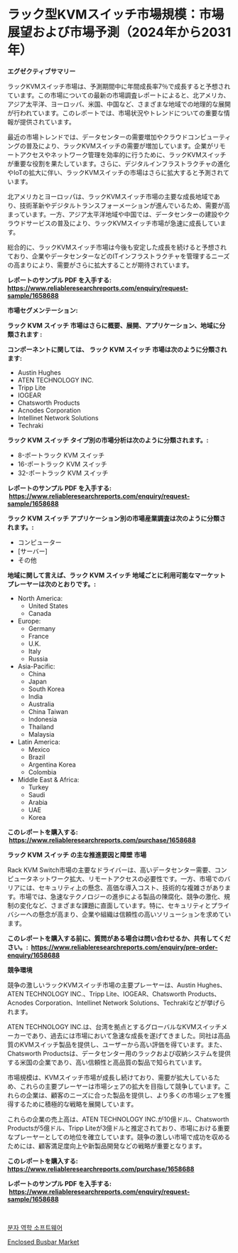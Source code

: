 <p><h1>ラック型KVMスイッチ市場規模：市場展望および市場予測（2024年から2031年）</h1></p><p><strong>エグゼクティブサマリー</strong></p>
<p><p>ラックKVMスイッチ市場は、予測期間中に年間成長率7％で成長すると予想されています。この市場についての最新の市場調査レポートによると、北アメリカ、アジア太平洋、ヨーロッパ、米国、中国など、さまざまな地域での地理的な展開が行われています。このレポートでは、市場状況やトレンドについての重要な情報が提供されています。</p><p>最近の市場トレンドでは、データセンターの需要増加やクラウドコンピューティングの普及により、ラックKVMスイッチの需要が増加しています。企業がリモートアクセスやネットワーク管理を効率的に行うために、ラックKVMスイッチが重要な役割を果たしています。さらに、デジタルインフラストラクチャの進化やIoTの拡大に伴い、ラックKVMスイッチの市場はさらに拡大すると予測されています。</p><p>北アメリカとヨーロッパは、ラックKVMスイッチ市場の主要な成長地域であり、技術革新やデジタルトランスフォーメーションが進んでいるため、需要が高まっています。一方、アジア太平洋地域や中国では、データセンターの建設やクラウドサービスの普及により、ラックKVMスイッチ市場が急速に成長しています。</p><p>総合的に、ラックKVMスイッチ市場は今後も安定した成長を続けると予想されており、企業やデータセンターなどのITインフラストラクチャを管理するニーズの高まりにより、需要がさらに拡大することが期待されています。</p></p>
<p><strong>レポートのサンプル PDF を入手する: <a href="https://www.reliableresearchreports.com/enquiry/request-sample/1658688">https://www.reliableresearchreports.com/enquiry/request-sample/1658688</a></strong></p>
<p><strong>市場セグメンテーション:</strong></p>
<p><strong> ラック KVM スイッチ 市場はさらに概要、展開、アプリケーション、地域に分類されます :</strong></p>
<p><strong>コンポーネントに関しては、 ラック KVM スイッチ 市場は次のように分類されます: &nbsp;</strong></p>
<p><ul><li>Austin Hughes</li><li>ATEN TECHNOLOGY INC.</li><li>Tripp Lite</li><li>IOGEAR</li><li>Chatsworth Products</li><li>Acnodes Corporation</li><li>Intellinet Network Solutions</li><li>Techraki</li></ul></p>
<p><strong> ラック KVM スイッチ タイプ別の市場分析は次のように分類されます。:</strong></p>
<p><ul><li>8-ポートラック KVM スイッチ</li><li>16-ポートラック KVM スイッチ</li><li>32-ポートラック KVM スイッチ</li></ul></p>
<p><strong>レポートのサンプル PDF を入手する: &nbsp;<a href="https://www.reliableresearchreports.com/enquiry/request-sample/1658688">https://www.reliableresearchreports.com/enquiry/request-sample/1658688</a></strong></p>
<p><strong> ラック KVM スイッチ アプリケーション別の市場産業調査は次のように分類されます。:</strong></p>
<p><ul><li>コンピューター</li><li>[サーバー]</li><li>その他</li></ul></p>
<p><strong>地域に関して言えば、ラック KVM スイッチ 地域ごとに利用可能なマーケットプレーヤーは次のとおりです。:</strong></p>
<p><ul>
    <li>
        North America:
        <ul>
            <li>United States</li>
            <li>Canada</li>
        </ul>
    </li>
    <li>
        Europe:
        <ul>
            <li>Germany</li>
            <li>France</li>
            <li>U.K.</li>
            <li>Italy</li>
            <li>Russia</li>
        </ul>
    </li>
    <li>
        Asia-Pacific:
        <ul>
            <li>China</li>
            <li>Japan</li>
            <li>South Korea</li>
            <li>India</li>
            <li>Australia</li>
            <li>China Taiwan</li>
            <li>Indonesia</li>
            <li>Thailand</li>
            <li>Malaysia</li>
        </ul>
    </li>
    <li>
        Latin America:
        <ul>
            <li>Mexico</li>
            <li>Brazil</li>
            <li>Argentina Korea</li>
            <li>Colombia</li>
        </ul>
    </li>
    <li>
        Middle East & Africa:
        <ul>
            <li>Turkey</li>
            <li>Saudi</li>
            <li>Arabia</li>
            <li>UAE</li>
            <li>Korea</li>
        </ul>
    </li>
    </ul></p>
<p><strong>このレポートを購入する: &nbsp;<a href="https://www.reliableresearchreports.com/purchase/1658688">https://www.reliableresearchreports.com/purchase/1658688</a></strong></p>
<p><strong>ラック KVM スイッチ の主な推進要因と障壁 市場</strong></p>
<p><p>Rack KVM Switch市場の主要なドライバーは、高いデータセンター需要、コンピュータネットワーク拡大、リモートアクセスの必要性です。一方、市場でのバリアには、セキュリティ上の懸念、高価な導入コスト、技術的な複雑さがあります。市場では、急速なテクノロジーの進歩による製品の陳腐化、競争の激化、規制の変化など、さまざまな課題に直面しています。特に、セキュリティとプライバシーへの懸念が高まり、企業や組織は信頼性の高いソリューションを求めています。</p></p>
<p><strong>このレポートを購入する前に、質問がある場合は問い合わせるか、共有してください。:&nbsp; <a href="https://www.reliableresearchreports.com/enquiry/pre-order-enquiry/1658688">https://www.reliableresearchreports.com/enquiry/pre-order-enquiry/1658688</a></strong></p>
<p><strong>競争環境</strong></p>
<p><p>競争の激しいラックKVMスイッチ市場の主要プレーヤーは、Austin Hughes、ATEN TECHNOLOGY INC.、Tripp Lite、IOGEAR、Chatsworth Products、Acnodes Corporation、Intellinet Network Solutions、Techrakiなどが挙げられます。</p><p>ATEN TECHNOLOGY INC.は、台湾を拠点とするグローバルなKVMスイッチメーカーであり、過去には市場において急速な成長を遂げてきました。同社は高品質のKVMスイッチ製品を提供し、ユーザーから高い評価を得ています。また、Chatsworth Productsは、データセンター用のラックおよび収納システムを提供する米国の企業であり、高い信頼性と高品質の製品で知られています。</p><p>市場規模は、KVMスイッチ市場が成長し続けており、需要が拡大しているため、これらの主要プレーヤーは市場シェアの拡大を目指して競争しています。これらの企業は、顧客のニーズに合った製品を提供し、より多くの市場シェアを獲得するために積極的な戦略を展開しています。</p><p>これらの企業の売上高は、ATEN TECHNOLOGY INC.が10億ドル、Chatsworth Productsが5億ドル、Tripp Liteが3億ドルと推定されており、市場における重要なプレーヤーとしての地位を確立しています。競争の激しい市場で成功を収めるためには、顧客満足度向上や新製品開発などの戦略が重要となります。</p></p>
<p><strong>このレポートを購入する: &nbsp; <a href="https://www.reliableresearchreports.com/purchase/1658688">https://www.reliableresearchreports.com/purchase/1658688</a></strong></p>
<p><strong>レポートのサンプル PDF を入手する: &nbsp;<a href="https://www.reliableresearchreports.com/enquiry/request-sample/1658688">https://www.reliableresearchreports.com/enquiry/request-sample/1658688</a></strong><strong></strong></p>
<p>&nbsp;</p>
<p><p><a href="https://medium.com/@prestoniegand56562023/%EB%B6%84%EC%9E%90-%EB%8F%99%EB%A0%A5-%EC%86%8C%ED%94%84%ED%8A%B8%EC%9B%A8%EC%96%B4-%EC%8B%9C%EC%9E%A5-2031%EB%85%84%EA%B9%8C%EC%A7%80%EC%9D%98-%ED%8A%B8%EB%A0%8C%EB%93%9C-%EC%98%88%EC%B8%A1-%EB%B0%8F-%EA%B2%BD%EC%9F%81-%EB%B6%84%EC%84%9D-d05a63f4180c">분자 역학 소프트웨어</a></p><p><a href="https://medium.com/@caroline.hamilton5656/enclosed-busbar-market-share-evolution-and-market-growth-trends-2024-2031-2d4ed69682f2">Enclosed Busbar Market</a></p></p>
